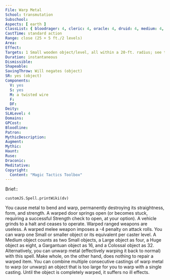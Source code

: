 ```yaml
---
File: Warp Metal
School: transmutation
Subschool: 
Aspects: [ earth ]
ClassList: { bloodrager: 4, cleric: 4, oracle: 4, druid: 4, medium: 4, occultist: 4, psychic: 4, sorcerer: 4, wizard: 4 }
CastTime: standard action
Range: close (25 + 5 ft./2 levels)
Area: 
Effect: 
Targets: 1 Small wooden object/level, all within a 20-ft. radius; see text
Duration: instantaneous
Dismissible: 
Shapeable: 
SavingThrow: Will negates (object)
SR: yes (object)
Components:
  V: yes
  S: yes
  M: a twisted wire
  F: 
  DF: 
Deity: 
SLALevel: 4
Domains: 
GPCost: 
Bloodline: 
Patron: 
MythicDescription: 
Augment: 
Mythic: 
Haunt: 
Ruse: 
Draconic: 
Meditative: 
Copyright:
  Content: "Magic Tactics Toolbox"
---
```

Brief:: 

```dataviewjs
customJS.Spell.printWiki(dv)
```

You cause metal to bend and warp, permanently destroying its straightness, form, and strength. A warped door springs open (or becomes stuck, requiring a successful Strength check to open, at your option). A vehicle grinds to a halt and ceases to operate. Warped ranged weapons are useless. A warped melee weapon imposes a -4 penalty on attack rolls.  You can warp one Small or smaller object or its equivalent per caster level. A Medium object counts as two Small objects, a Large object as four, a Huge object as eight, a Gargantuan object as 16, and a Colossal object as 32.  Alternatively, you can unwarp metal (effectively warping it back to normal) with this spell. Make whole, on the other hand, does nothing to repair a warped item.  You can combine multiple consecutive castings of warp metal to warp (or unwarp) an object that is too large for you to warp with a single casting. Until the object is completely warped, it suffers no ill effects.
